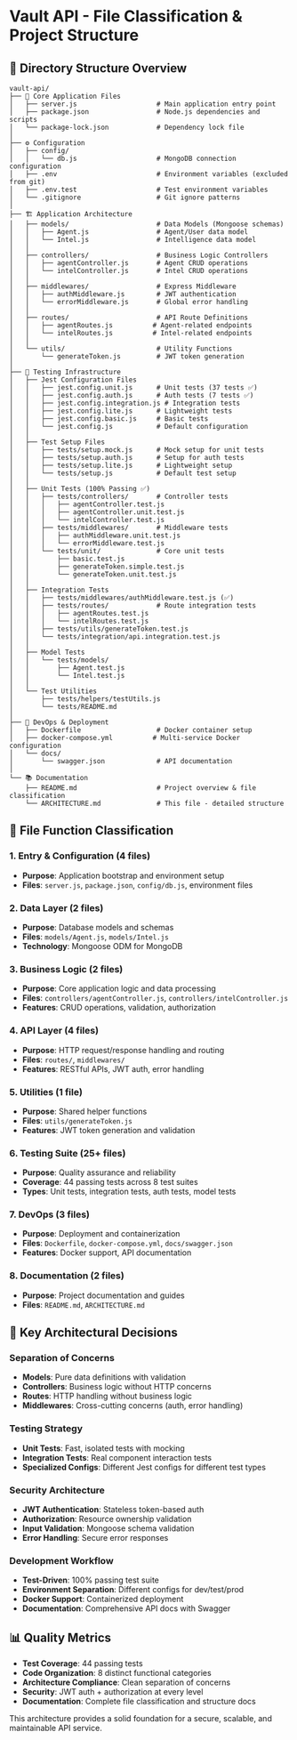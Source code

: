 # Vault API - File Classification & Project Structure

## 📁 Directory Structure Overview

```
vault-api/
├── 📄 Core Application Files
│   ├── server.js                    # Main application entry point
│   ├── package.json                 # Node.js dependencies and scripts
│   └── package-lock.json            # Dependency lock file
│
├── ⚙️ Configuration
│   ├── config/
│   │   └── db.js                    # MongoDB connection configuration
│   ├── .env                         # Environment variables (excluded from git)
│   ├── .env.test                    # Test environment variables
│   └── .gitignore                   # Git ignore patterns
│
├── 🏗️ Application Architecture
│   ├── models/                      # Data Models (Mongoose schemas)
│   │   ├── Agent.js                 # Agent/User data model
│   │   └── Intel.js                 # Intelligence data model
│   │
│   ├── controllers/                 # Business Logic Controllers
│   │   ├── agentController.js       # Agent CRUD operations
│   │   └── intelController.js       # Intel CRUD operations
│   │
│   ├── middlewares/                 # Express Middleware
│   │   ├── authMiddleware.js        # JWT authentication
│   │   └── errorMiddleware.js       # Global error handling
│   │
│   ├── routes/                      # API Route Definitions
│   │   ├── agentRoutes.js          # Agent-related endpoints
│   │   └── intelRoutes.js          # Intel-related endpoints
│   │
│   └── utils/                       # Utility Functions
│       └── generateToken.js         # JWT token generation
│
├── 🧪 Testing Infrastructure
│   ├── Jest Configuration Files
│   │   ├── jest.config.unit.js      # Unit tests (37 tests ✅)
│   │   ├── jest.config.auth.js      # Auth tests (7 tests ✅)
│   │   ├── jest.config.integration.js # Integration tests
│   │   ├── jest.config.lite.js      # Lightweight tests
│   │   ├── jest.config.basic.js     # Basic tests
│   │   └── jest.config.js           # Default configuration
│   │
│   ├── Test Setup Files
│   │   ├── tests/setup.mock.js      # Mock setup for unit tests
│   │   ├── tests/setup.auth.js      # Setup for auth tests
│   │   ├── tests/setup.lite.js      # Lightweight setup
│   │   └── tests/setup.js           # Default test setup
│   │
│   ├── Unit Tests (100% Passing ✅)
│   │   ├── tests/controllers/       # Controller tests
│   │   │   ├── agentController.test.js
│   │   │   ├── agentController.unit.test.js
│   │   │   └── intelController.test.js
│   │   ├── tests/middlewares/       # Middleware tests
│   │   │   ├── authMiddleware.unit.test.js
│   │   │   └── errorMiddleware.test.js
│   │   └── tests/unit/              # Core unit tests
│   │       ├── basic.test.js
│   │       ├── generateToken.simple.test.js
│   │       └── generateToken.unit.test.js
│   │
│   ├── Integration Tests
│   │   ├── tests/middlewares/authMiddleware.test.js (✅)
│   │   ├── tests/routes/            # Route integration tests
│   │   │   ├── agentRoutes.test.js
│   │   │   └── intelRoutes.test.js
│   │   ├── tests/utils/generateToken.test.js
│   │   └── tests/integration/api.integration.test.js
│   │
│   ├── Model Tests
│   │   └── tests/models/
│   │       ├── Agent.test.js
│   │       └── Intel.test.js
│   │
│   └── Test Utilities
│       ├── tests/helpers/testUtils.js
│       └── tests/README.md
│
├── 🐳 DevOps & Deployment
│   ├── Dockerfile                   # Docker container setup
│   ├── docker-compose.yml          # Multi-service Docker configuration
│   └── docs/
│       └── swagger.json             # API documentation
│
└── 📚 Documentation
    ├── README.md                    # Project overview & file classification
    └── ARCHITECTURE.md              # This file - detailed structure
```

## 🔄 File Function Classification

### **1. Entry & Configuration (4 files)**
- **Purpose**: Application bootstrap and environment setup
- **Files**: `server.js`, `package.json`, `config/db.js`, environment files

### **2. Data Layer (2 files)**
- **Purpose**: Database models and schemas
- **Files**: `models/Agent.js`, `models/Intel.js`
- **Technology**: Mongoose ODM for MongoDB

### **3. Business Logic (2 files)**
- **Purpose**: Core application logic and data processing
- **Files**: `controllers/agentController.js`, `controllers/intelController.js`
- **Features**: CRUD operations, validation, authorization

### **4. API Layer (4 files)**
- **Purpose**: HTTP request/response handling and routing
- **Files**: `routes/`, `middlewares/`
- **Features**: RESTful APIs, JWT auth, error handling

### **5. Utilities (1 file)**
- **Purpose**: Shared helper functions
- **Files**: `utils/generateToken.js`
- **Features**: JWT token generation and validation

### **6. Testing Suite (25+ files)**
- **Purpose**: Quality assurance and reliability
- **Coverage**: 44 passing tests across 8 test suites
- **Types**: Unit tests, integration tests, auth tests, model tests

### **7. DevOps (3 files)**
- **Purpose**: Deployment and containerization
- **Files**: `Dockerfile`, `docker-compose.yml`, `docs/swagger.json`
- **Features**: Docker support, API documentation

### **8. Documentation (2 files)**
- **Purpose**: Project documentation and guides
- **Files**: `README.md`, `ARCHITECTURE.md`

## 🎯 Key Architectural Decisions

### **Separation of Concerns**
- **Models**: Pure data definitions with validation
- **Controllers**: Business logic without HTTP concerns
- **Routes**: HTTP handling without business logic
- **Middlewares**: Cross-cutting concerns (auth, error handling)

### **Testing Strategy**
- **Unit Tests**: Fast, isolated tests with mocking
- **Integration Tests**: Real component interaction tests
- **Specialized Configs**: Different Jest configs for different test types

### **Security Architecture**
- **JWT Authentication**: Stateless token-based auth
- **Authorization**: Resource ownership validation
- **Input Validation**: Mongoose schema validation
- **Error Handling**: Secure error responses

### **Development Workflow**
- **Test-Driven**: 100% passing test suite
- **Environment Separation**: Different configs for dev/test/prod
- **Docker Support**: Containerized deployment
- **Documentation**: Comprehensive API docs with Swagger

## 📊 Quality Metrics

- **Test Coverage**: 44 passing tests
- **Code Organization**: 8 distinct functional categories
- **Architecture Compliance**: Clean separation of concerns
- **Security**: JWT auth + authorization at every level
- **Documentation**: Complete file classification and structure docs

This architecture provides a solid foundation for a secure, scalable, and maintainable API service.
